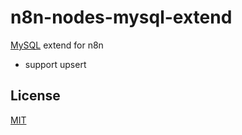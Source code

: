 # n8n-nodes-mysql-extend

[MySQL](https://www.mysql.com/) extend for n8n

- support upsert

## License

[MIT](https://github.com/ruanjf/n8n-nodes-mysql-extend/blob/main/LICENSE.md)
